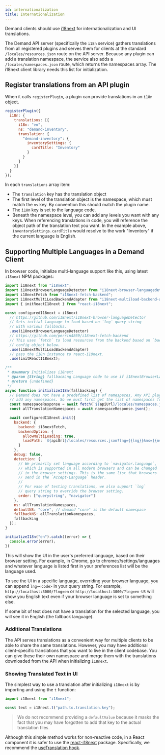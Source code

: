 ```yaml
---
id: internationalization
title: Internationalization
---
```


Demand clients should use [i18next](http://i18next.com/) for internationalization and UI translations.

The Demand API server (specifically the `i18n` service) gathers translations from all registered plugins and serves them for clients at the standard `/locales/resources.json` route on the API server. Because any plugin can add a translation namespace, the service also adds a `/locales/namespaces.json` route, which returns the namespaces array. The i18next client library needs this list for initialization.

## Register translations from an API plugin

When it calls `registerPlugin`, a plugin can provide translations in an `i18n` object.

```js
registerPlugin({
  i18n: {
    translations: [{
      i18n: "en",
      ns: "demand-inventory",
      translation: {
        "demand-inventory": {
          inventorySettings: {
            cardTitle: "Inventory"
          }
        }
      }
    }]
  }
});
```

In each `translations` array item:
- The `translation` key has the translation object
- The first level of the translation object is the namespace, which must match the `ns` key. By convention this should match the plugin name.
- The `i18n` key is set to the language code.
- Beneath the namespace level, you can add any levels you want with any keys. When referencing translations in code, you will reference the object path of the translation text you want. In the example above, `inventorySettings.cardTitle` would resolve to the work "Inventory" if the current language is English.

## Supporting Multiple Languages in a Demand Client

In browser code, initialize multi-language support like this, using latest `i18next` NPM packages:

```js
import i18next from "i18next";
import i18nextBrowserLanguageDetector from "i18next-browser-languagedetector";
import i18nextFetch from "i18next-fetch-backend";
import i18nextMultiLoadBackendAdapter from "i18next-multiload-backend-adapter";
import { initReactI18next } from "react-i18next";

const configuredI18next = i18next
  // https://github.com/i18next/i18next-browser-languageDetector
  // Sets initial language to load based on `lng` query string
  // with various fallbacks.
  .use(i18nextBrowserLanguageDetector)
  // https://github.com/perrin4869/i18next-fetch-backend
  // This uses `fetch` to load resources from the backend based on `backend`
  // config object below.
  .use(i18nextMultiLoadBackendAdapter)
  // pass the i18n instance to react-i18next.
  .use(initReactI18next);

/**
 * @summary Initializes i18next
 * @param {String} fallbackLng Language code to use if i18nextBrowserLanguageDetector fails
 * @return {undefined}
 */
async function initializeI18n(fallbackLng) {
  // Demand does not have a predefined list of namespaces. Any API plugin can
  // add any namespaces. So we must first get the list of namespaces from the API.
  const namespaceResponse = await fetch(`${apiUrl}/locales/namespaces.json`);
  const allTranslationNamespaces = await namespaceResponse.json();

  await configuredI18next.init({
    backend: {
      backend: i18nextFetch,
      backendOption: {
        allowMultiLoading: true,
        loadPath: `${apiUrl}/locales/resources.json?lng={{lng}}&ns={{ns}}`
      }
    },
    debug: false,
    detection: {
      // We primarily set language according to `navigator.language`,
      // which is supported in all modern browsers and can be changed
      // in the browser settings. This is the same list that browsers
      // send in the `Accept-Language` header.
      //
      // For ease of testing translations, we also support `lng`
      // query string to override the browser setting.
      order: ["querystring", "navigator"]
    },
    ns: allTranslationNamespaces,
    defaultNS: "core", // demand "core" is the default namespace
    fallbackNS: allTranslationNamespaces,
    fallbackLng
  });
}

initializeI18n("en").catch((error) => {
  console.error(error);
})
```

This will show the UI in the user's preferred language, based on their browser setting. For example, in Chrome, go to chrome://settings/languages and whatever language is listed first in your preferences list will be the language used.

To see the UI in a specific language, overriding your browser language, you can append `lng=<code>` in your query string. For example, `http://localhost:3000/?lng=en` or `http://localhost:3000/?lng=en-US` will show you English text even if your browser language is set to something else.

If some bit of text does not have a translation for the selected language, you will see it in English (the fallback language).

### Additional Translations

The API serves translations as a convenient way for multiple clients to be able to share the same translations. However, you may have additional client-specific translations that you want to live in the client codebase. You can give these their own namespace and merge them with the translations downloaded from the API when initializing `i18next`.

### Showing Translated Text in UI

The simplest way to use a translation after initializing `i18next` is by importing and using the `t` function:

```js
import i18next from "i18next";

const text = i18next.t("path.to.translation.key");
```

> We do not recommend providing a `defaultValue` because it masks the fact that you may have forgotten to add that key to the actual translation files.

Although this simple method works for non-reactive code, in a React component it is safer to use the [react-i18next](https://react.i18next.com/) package. Specifically, we recommend the [useTranslation hook](https://react.i18next.com/latest/usetranslation-hook).

